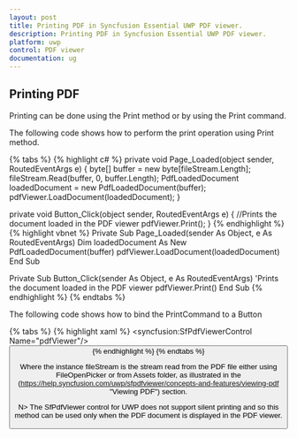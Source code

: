 ```yaml
---
layout: post
title: Printing PDF in Syncfusion Essential UWP PDF viewer.
description: Printing PDF in Syncfusion Essential UWP PDF viewer.
platform: uwp
control: PDF viewer
documentation: ug
---
```


## Printing PDF

Printing can be done using the Print method or by using the Print command.

The following code shows how to perform the print operation using Print method. 

{% tabs %}
{% highlight c# %}
private void Page_Loaded(object sender, RoutedEventArgs e)
{
    byte[] buffer = new byte[fileStream.Length];
    fileStream.Read(buffer, 0, buffer.Length);
    PdfLoadedDocument loadedDocument = new PdfLoadedDocument(buffer);
    pdfViewer.LoadDocument(loadedDocument);
}

private void Button_Click(object sender, RoutedEventArgs e)
{
    //Prints the document loaded in the PDF viewer
    pdfViewer.Print();
}
{% endhighlight %}
{% highlight vbnet %}
Private Sub Page_Loaded(sender As Object, e As RoutedEventArgs)
    Dim loadedDocument As New PdfLoadedDocument(buffer)
    pdfViewer.LoadDocument(loadedDocument)
End Sub

Private Sub Button_Click(sender As Object, e As RoutedEventArgs)
    'Prints the document loaded in the PDF viewer
    pdfViewer.Print()
End Sub
{% endhighlight %}
{% endtabs %}

The following code shows how to bind the PrintCommand to a Button

{% tabs %}
{% highlight xaml %}
<Grid>
        <syncfusion:SfPdfViewerControl Name="pdfViewer"/> 
        <Button Command="{Binding PrintCommand}" />
</Grid>
{% endhighlight %}
{% endtabs %}

Where the instance fileStream is the stream read from the PDF file either using FileOpenPicker or from Assets folder, as illustrated in the (https://help.syncfusion.com/uwp/sfpdfviewer/concepts-and-features/viewing-pdf "Viewing PDF") section. 

N> The SfPdfViewer control for UWP does not support silent printing and so this method can be used only when the PDF document is displayed in the PDF viewer.
